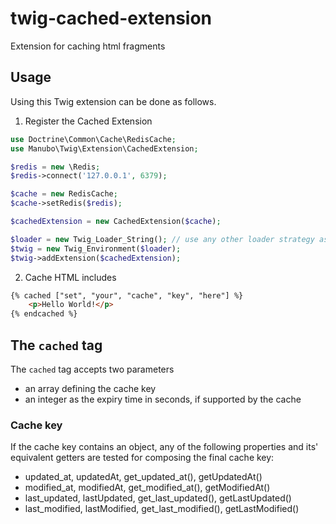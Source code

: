 twig-cached-extension
=====================

Extension for caching html fragments

## Usage

Using this Twig extension can be done as follows.

1. Register the Cached Extension
```php
use Doctrine\Common\Cache\RedisCache;
use Manubo\Twig\Extension\CachedExtension;

$redis = new \Redis;
$redis->connect('127.0.0.1', 6379);

$cache = new RedisCache;
$cache->setRedis($redis);

$cachedExtension = new CachedExtension($cache);

$loader = new Twig_Loader_String(); // use any other loader strategy as required
$twig = new Twig_Environment($loader);
$twig->addExtension($cachedExtension);
```

2. Cache HTML includes
```html
{% cached ["set", "your", "cache", "key", "here"] %}
	<p>Hello World!</p>
{% endcached %}
```

## The `cached` tag
The `cached` tag accepts two parameters
* an array defining the cache key
* an integer as the expiry time in seconds, if supported by the cache

### Cache key
If the cache key contains an object, any of the following properties and its' equivalent getters are tested for composing the final cache key:
* updated_at, updatedAt, get_updated_at(), getUpdatedAt()
* modified_at, modifiedAt, get_modified_at(), getModifiedAt()
* last_updated, lastUpdated, get_last_updated(), getLastUpdated()
* last_modified, lastModified, get_last_modified(), getLastModified()

